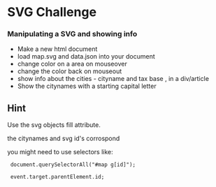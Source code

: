 # SVG Challenge
###  Manipulating a SVG and showing info
* Make a new html document
* load map.svg and data.json into your document
* change color on a area on mouseover
* change the color back on mouseout
* show info about the cities - cityname and tax base , in a div/article
* Show the citynames with a starting capital letter

## Hint
Use the svg objects fill attribute.

the citynames and svg id's corrospond

you might need to use selectors like:
 
 ```
  document.querySelectorAll("#map g[id]");
  
  event.target.parentElement.id;
  
  ```
 
